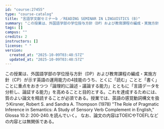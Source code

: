 ```yaml
---
id: "course:27455"
type: "course-catalog"
title: "言語学文献セミナーb ／READING SEMINAR IN LINGUISTICS (B)"
summary: "この授業は、外国語学部の学位授与方針（DP）および教育課程の編成・実施方針（CP）が示す英語の運用能力の4技能のうち、とくに「読む」ことと「書く」ことに重点をおきつつ「論理的に論述・議論する能力」とともに「言語データを分析し、論証する能力」…"
tags: []
campus: ""
credits: 2
instructors: []
license: " "
version:
  created_at: "2025-10-09T03:48:57Z"
  updated_at: "2025-10-09T03:48:57Z"
---
```


この授業は、外国語学部の学位授与方針（DP）および教育課程の編成・実施方針（CP）が示す英語の運用能力の4技能のうち、とくに「読む」ことと「書く」ことに重点をおきつつ「論理的に論述・議論する能力」とともに「言語データを分析し、論証する能力」を高めることと目的とする。これを達成するためには、質のよい論文を精読することが必須である。授業では、英語の感覚動詞構文を扱うKirsner, Robert S. and Sandra A. Thompson (1978) "The Role of Pragmatic Inference in Semantics: A Study of Sensory Verb Complement in English," Glossa 10.2: 200-240.を読んでいく。 なお、論文の内容はTOEICやTOEFLなどの内容とは無関係である。
